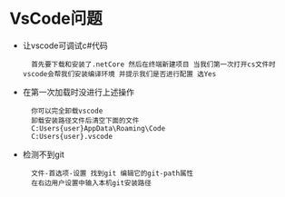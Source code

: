 # VsCode问题

* 让vscode可调试c#代码 

        首先要下载和安装了.netCore 然后在终端新建项目 当我们第一次打开cs文件时 vscode会帮我们安装编译环境 并提示我们是否进行配置 选Yes

* 在第一次加载时没进行上述操作

        你可以完全卸载vscode
        卸载安装路径文件后清空下面的文件
        C:Users{user}AppData\Roaming\Code
        C:Users{user}.vscode

* 检测不到git

        文件-首选项-设置 找到git 编辑它的git-path属性
        在右边用户设置中输入本机git安装路径



